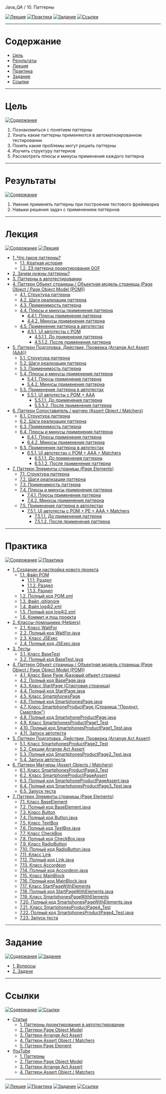 Java_QA / 10. Паттерны

[![Лекция](https://img.shields.io/badge/-Лекция-ee99ff)](1.%20Лекция.md)
[![Практика](https://img.shields.io/badge/-Практика-aaffaa)](2.%20Практика.md)
[![Задание](https://img.shields.io/badge/-Задание-99ffee)](3.%20Задание.md)
[![Ссылки](https://img.shields.io/badge/-Ссылки-ffee99)](4.%20Ссылки.md)

***

# Содержание

* [Цель](#цель)
* [Результаты](#результаты)
* [Лекция](#лекция)
* [Практика](#практика)
* [Задание](#задание)
* [Ссылки](#ссылки)

***

# Цель

[![Содержание](https://img.shields.io/badge/-Содержание-1177ff)](#содержание)

1. Познакомиться с понятием паттерны
2. Узнать какие паттерны применяются в автоматизированном тестировании
3. Понять какие проблемы могут решить паттерны
4. Изучить структуру паттернов
5. Рассмотреть плюсы и минусы применения каждого паттерна

***

# Результаты

[![Содержание](https://img.shields.io/badge/-Содержание-1177ff)](#содержание)

1. Умение применять паттерны при построении тестового фреймворка
2. Навыки решения задач с применением паттернов

***

# Лекция

[![Содержание](https://img.shields.io/badge/-Содержание-1177ff)](#содержание)
[![Лекция](https://img.shields.io/badge/-Лекция-ee99ff)](1.%20Лекция.md)

* [1. Что такое паттерны?](1.%20Лекция.md#1-что-такое-паттерны)
    * [1.1. Краткая история](1.%20Лекция.md#11-краткая-история)
    * [1.2. 23 паттерна проектирования GOF](1.%20Лекция.md#12-23-паттерна-проектирования-gof)
* [2. Зачем нужны паттерны?](1.%20Лекция.md#2-зачем-нужны-паттерны)
* [3. Паттерны в автотестировании](1.%20Лекция.md#3-паттерны-в-автотестировании)
* [4. Паттерн Объект страницы / Объектная модель страницы (Page Object / Page Object Model (POM))](1.%20Лекция.md#4-паттерн-объект-страницы--объектная-модель-страницы-page-object--page-object-model-pom)
    * [4.1. Структура паттерна](1.%20Лекция.md#41-структура-паттерна)
    * [4.2. Шаги реализации паттерна](1.%20Лекция.md#42-шаги-реализации-паттерна)
    * [4.3. Применимость паттерна](1.%20Лекция.md#43-применимость-паттерна)
    * [4.4. Плюсы и минусы применения паттерна](1.%20Лекция.md#44-плюсы-и-минусы-применения-паттерна)
        * [4.4.1. Плюсы применения паттерна](1.%20Лекция.md#441-плюсы-применения-паттерна)
        * [4.4.2. Минусы применения паттерна](1.%20Лекция.md#442-минусы-применения-паттерна)
    * [4.5. Применение паттерна в автотестах](1.%20Лекция.md#45-применение-паттерна-в-автотестах)
        * [4.5.1. UI автотесты с POM](1.%20Лекция.md#451-ui-автотесты-с-pom)
            * [4.5.1.1. До применения паттерна](1.%20Лекция.md#4511-до-применения-паттерна)
            * [4.5.1.2. После применения паттерна](1.%20Лекция.md#4512-после-применения-паттерна)
* [5. Паттерн Подготовка, Действие, Проверка (Arrange Act Assert (AAA))](1.%20Лекция.md#5-паттерн-подготовка-действие-проверка-arrange-act-assert-aaa)
    * [5.1. Структура паттерна](1.%20Лекция.md#51-структура-паттерна)
    * [5.2. Шаги реализации паттерна](1.%20Лекция.md#52-шаги-реализации-паттерна)
    * [5.3. Применимость паттерна](1.%20Лекция.md#53-применимость-паттерна)
    * [5.4. Плюсы и минусы применения паттерна](1.%20Лекция.md#54-плюсы-и-минусы-применения-паттерна)
        * [5.4.1. Плюсы применения паттерна](1.%20Лекция.md#541-плюсы-применения-паттерна)
        * [5.4.2. Минусы применения паттерна](1.%20Лекция.md#542-минусы-применения-паттерна)
    * [5.5. Применение паттерна в автотестах](1.%20Лекция.md#55-применение-паттерна-в-автотестах)
        * [5.5.1. UI автотесты с POM + AAA](1.%20Лекция.md#551-ui-автотесты-с-pom--aaa)
            * [5.5.1.1. До применения паттерна](1.%20Лекция.md#5511-до-применения-паттерна)
            * [5.5.5.2. После применения паттерна](1.%20Лекция.md#5552-после-применения-паттерна)
* [6. Паттерн Сопоставитель / матчер (Assert Object / Matchers)](1.%20Лекция.md#6-паттерн-сопоставитель--матчер-assert-object--matchers)
    * [6.1. Структура паттерна](1.%20Лекция.md#61-структура-паттерна)
    * [6.2. Шаги реализации паттерна](1.%20Лекция.md#62-шаги-реализации-паттерна)
    * [6.3. Применимость паттерна](1.%20Лекция.md#63-применимость-паттерна)
    * [6.4. Плюсы и минусы применения паттерна](1.%20Лекция.md#64-плюсы-и-минусы-применения-паттерна)
        * [6.4.1. Плюсы применения паттерна](1.%20Лекция.md#641-плюсы-применения-паттерна)
        * [6.4.2. Минусы применения паттерна](1.%20Лекция.md#642-минусы-применения-паттерна)
    * [6.5. Применение паттерна в автотестах](1.%20Лекция.md#65-применение-паттерна-в-автотестах)
        * [6.5.1. UI автотестах с POM + AAA + Matchers](1.%20Лекция.md#651-ui-автотестах-с-pom--aaa--matchers)
            * [6.5.1.1. До применения паттерна](1.%20Лекция.md#6511-до-применения-паттерна)
            * [6.5.1.2. После применения паттерна](1.%20Лекция.md#6512-после-применения-паттерна)
* [7. Паттерн Элементы страницы (Page Elements)](1.%20Лекция.md#7-паттерн-элементы-страницы-page-elements)
    * [7.1. Структура паттерна](1.%20Лекция.md#71-структура-паттерна)
    * [7.2. Шаги реализации паттерна](1.%20Лекция.md#72-шаги-реализации-паттерна)
    * [7.3. Применимость паттерна](1.%20Лекция.md#73-применимость-паттерна)
    * [7.4. Плюсы и минусы применения паттерна](1.%20Лекция.md#74-плюсы-и-минусы-применения-паттерна)
        * [7.4.1. Плюсы применения паттерна](1.%20Лекция.md#741-плюсы-применения-паттерна)
        * [7.4.2. Минусы применения паттерна](1.%20Лекция.md#742-минусы-применения-паттерна)
    * [7.5. Применение паттерна в автотестах](1.%20Лекция.md#75-применение-паттерна-в-автотестах)
        * [7.5.1. UI автотесты с POM + PE + AAA + Matchers](1.%20Лекция.md#751-ui-автотесты-с-pom--pe--aaa--matchers)
            * [7.5.1.1. До применения паттерна](1.%20Лекция.md#7511-до-применения-паттерна)
            * [7.5.1.2. После применения паттерна](1.%20Лекция.md#7512-после-применения-паттерна)

***

# Практика

[![Содержание](https://img.shields.io/badge/-Содержание-1177ff)](#содержание)
[![Практика](https://img.shields.io/badge/-Практика-aaffaa)](2.%20Практика.md)

* [1. Создание и настройка нового проекта](2.%20Практика.md#1-создание-и-настройка-нового-проекта)
    * [1.1. Файл POM](2.%20Практика.md#11-файл-pom)
        * [1.1.1. Раздел <properties>](2.%20Практика.md#111-раздел-properties)
        * [1.1.2. Раздел <dependencies>](2.%20Практика.md#112-раздел-dependencies)
        * [1.1.3. Раздел <build><plugins>](2.%20Практика.md#113-раздел-buildplugins)
    * [1.2. Полный код POM.xml](2.%20Практика.md#12-полный-код-pomxml)
    * [1.3. Файл .gitignore](2.%20Практика.md#13-файл-gitignore)
    * [1.4. Файл log4j2.xml](2.%20Практика.md#14-файл-log4j2xml)
    * [1.5. Полный код log4j2.xml](2.%20Практика.md#15-полный-код-log4j2xml)
    * [1.6. Коммит и пуш проекта](2.%20Практика.md#16-коммит-и-пуш-проекта)
* [2. Классы-помощники (Helpers)](2.%20Практика.md#2-классы-помощники-helpers)
    * [2.1. Класс WaitFor](2.%20Практика.md#21-класс-waitfor)
    * [2.2. Полный код WaitFor.java](2.%20Практика.md#22-полный-код-waitforjava)
    * [2.3. Класс JSExec](2.%20Практика.md#23-класс-jsexec)
    * [2.4. Полный код JSExec.java](2.%20Практика.md#24-полный-код-jsexecjava)
* [3. Тесты](2.%20Практика.md#3-тесты)
    * [3.1. Класс BaseTest](2.%20Практика.md#31-класс-basetest)
    * [3.2. Полный код BaseTest.java](2.%20Практика.md#32-полный-код-basetestjava)
* [4. Паттерн Объект страницы / Объектная модель страницы (Page Object / Page Object Model (POM))](2.%20Практика.md#4-паттерн-объект-страницы--объектная-модель-страницы-page-object--page-object-model-pom)
    * [4.1. Класс Base Page (Базовый объект страниц)](2.%20Практика.md#41-класс-base-page-базовый-объект-страниц)
    * [4.2. Полный код BasePage.java](2.%20Практика.md#42-полный-код-basepagejava)
    * [4.3. Класс StartPage (Стартовая страница)](2.%20Практика.md#43-класс-startpage-стартовая-страница)
    * [4.4. Полный код StartPage.java](2.%20Практика.md#44-полный-код-startpagejava)
    * [4.5. Класс SmartphonesPage](2.%20Практика.md#45-класс-smartphonespage)
    * [4.6. Полный код SmartphonesPage.java](2.%20Практика.md#46-полный-код-smartphonespagejava)
    * [4.7. Класс SmartphoneProductPage (Страница "Продукт. Смартфон")](2.%20Практика.md#47-класс-smartphoneproductpage-страница-продукт-смартфон)
    * [4.8. Полный код SmartphoneProductPage.java](2.%20Практика.md#48-полный-код-smartphoneproductpagejava)
    * [4.9. Класс SmartphonesProductPage1_Test](2.%20Практика.md#49-класс-smartphonesproductpage1_test)
    * [4.10. Полный код SmartphonesProductPage1_Test.java](2.%20Практика.md#410-полный-код-smartphonesproductpage1_testjava)
    * [4.11. Запуск автотеста](2.%20Практика.md#411-запуск-автотеста)
* [5. Паттерн Подготовка, Действие, Проверка (Arrange Act Assert)](2.%20Практика.md#5-паттерн-подготовка-действие-проверка-arrange-act-assert)
    * [5.1. Класс SmartphonesProductPage2_Test](2.%20Практика.md#51-класс-smartphonesproductpage2_test)
    * [5.2. Секции Arrange Act Assert](2.%20Практика.md#52-секции-arrange-act-assert)
    * [5.3. Полный код SmartphonesProductPage2_Test.java](2.%20Практика.md#53-полный-код-smartphonesproductpage2_testjava)
    * [5.4. Запуск автотеста](2.%20Практика.md#54-запуск-автотеста)
* [6. Паттерн Матчеры (Assert Objects / Matchers)](2.%20Практика.md#6-паттерн-матчеры-assert-objects--matchers)
    * [6.1. Класс SmartphonesProductPage3_Test](2.%20Практика.md#61-класс-smartphonesproductpage3_test)
    * [6.2. Класс SmartphoneProductPageAssert](2.%20Практика.md#62-класс-smartphoneproductpageassert)
    * [6.3. Полный код SmartphoneProductPageAssert.java](2.%20Практика.md#63-полный-код-smartphoneproductpageassertjava)
    * [6.4. Полный код SmartphonesProductPage3_Test.java](2.%20Практика.md#64-полный-код-smartphonesproductpage3_testjava)
    * [6.5. Запуск теста](2.%20Практика.md#65-запуск-теста)
* [7. Паттерн Элементы страницы (Page Elements)](2.%20Практика.md#7-паттерн-элементы-страницы-page-elements)
    * [7.1. Класс BaseElement](2.%20Практика.md#71-класс-baseelement)
    * [7.2. Полный код BaseElement.java](2.%20Практика.md#72-полный-код-baseelementjava)
    * [7.3. Класс Button](2.%20Практика.md#73-класс-button)
    * [7.4. Полный код Button.java](2.%20Практика.md#74-полный-код-buttonjava)
    * [7.5. Класс TextBox](2.%20Практика.md#75-класс-textbox)
    * [7.6. Полный код TextBox.java](2.%20Практика.md#76-полный-код-textboxjava)
    * [7.7. Класс CheckBox](2.%20Практика.md#77-класс-checkbox)
    * [7.8. Полный код CheckBox.java](2.%20Практика.md#78-полный-код-checkboxjava)
    * [7.9. Класс RadioButton](2.%20Практика.md#79-класс-radiobutton)
    * [7.10. Полный код RadioButton.java](2.%20Практика.md#710-полный-код-radiobuttonjava)
    * [7.11. Класс Link](2.%20Практика.md#711-класс-link)
    * [7.12. Полный код Link.java](2.%20Практика.md#712-полный-код-linkjava)
    * [7.13. Класс Accordeon](2.%20Практика.md#713-класс-accordeon)
    * [7.14. Полный код Accordeon.java](2.%20Практика.md#714-полный-код-accordeonjava)
    * [7.15. Класс MainBlock](2.%20Практика.md#715-класс-mainblock)
    * [7.16. Полный код MainBlock.java](2.%20Практика.md#716-полный-код-mainblockjava)
    * [7.17. Класс StartPageWithElements](2.%20Практика.md#717-класс-startpagewithelements)
    * [7.18. Полный код StartPageWithElements.java](2.%20Практика.md#718-полный-код-startpagewithelementsjava)
    * [7.19. Класс SmartphonesPageWithElements](2.%20Практика.md#719-класс-smartphonespagewithelements)
    * [7.20. Полный код SmartphonesPageWithElements.java](2.%20Практика.md#720-полный-код-smartphonespagewithelementsjava)
    * [7.21. Класс SmartphonesProductPage4_Test](2.%20Практика.md#721-класс-smartphonesproductpage4_test)
    * [7.22. Полный код SmartphonesProductPage4_Test.java](2.%20Практика.md#722-полный-код-smartphonesproductpage4_testjava)
    * [7.23. Запуск теста](2.%20Практика.md#723-запуск-теста)

***

# Задание

[![Содержание](https://img.shields.io/badge/-Содержание-1177ff)](#содержание)
[![Задание](https://img.shields.io/badge/-Задание-99ffee)](3.%20Задание.md)

* [1. Вопросы](3.%20Задание.md#1-вопросы)
* [2. Задачи](3.%20Задание.md#2-задачи)

***

# Ссылки

[![Содержание](https://img.shields.io/badge/-Содержание-1177ff)](#содержание)
[![Ссылки](https://img.shields.io/badge/-Ссылки-ffee99)](4.%20Ссылки.md)

* [Статьи](4.%20Ссылки.md#статьи)
    * [1. Паттерны проектирования в автотестировании](4.%20Ссылки.md#1-паттерны-проектирования-в-автотестировании)
    * [2. Паттерн Page Object Model](4.%20Ссылки.md#2-паттерн-page-object-model)
    * [3. Паттерн Arrange Act Assert](4.%20Ссылки.md#3-паттерн-arrange-act-assert)
    * [4. Паттерн Assert Object / Matchers](4.%20Ссылки.md#4-паттерн-assert-object--matchers)
    * [5. Паттерн Page Element](4.%20Ссылки.md#5-паттерн-page-element)
* [YouTube](4.%20Ссылки.md#youtube)
    * [1. Паттерны](4.%20Ссылки.md#1-паттерны)
    * [2. Паттерн Page Object Model](4.%20Ссылки.md#2-паттерн-page-object-model-1)
    * [3. Паттерн Arrange Act Assert](4.%20Ссылки.md#3-паттерн-arrange-act-assert-1)
    * [4. Паттерн Assert Object / Matchers](4.%20Ссылки.md#4-паттерн-assert-object--matchers-1)


***

[![Лекция](https://img.shields.io/badge/-Лекция-ee99ff)](1.%20Лекция.md)
[![Практика](https://img.shields.io/badge/-Практика-aaffaa)](2.%20Практика.md)
[![Задание](https://img.shields.io/badge/-Задание-99ffee)](3.%20Задание.md)
[![Ссылки](https://img.shields.io/badge/-Ссылки-ffee99)](4.%20Ссылки.md)